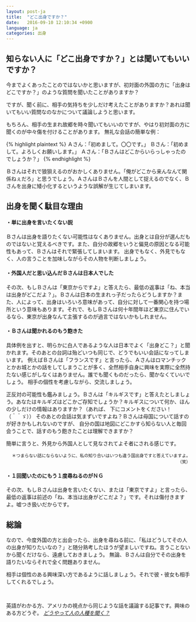 ```yaml
---
layout: post-ja
title:  "どこ出身ですか？"
date:   2016-09-10 12:10:34 +0900
language: ja
categories: 出身
---
```


## 知らない人に「どこ出身ですか？」とは聞いてもいいですか？

今までよくあったことのではないかと思いますが、初対面の外国の方に「出身はどこですか？」のような質問を聞いたことがありますか？

ですが、聞く前に、相手の気持ちを少しだけ考えたことがありますか？あれは聞いてもいい質問なのなかについて議論しようと思います。

もちろん、相手の生まれ故郷を時々聞いてもいいのですが、やはり初対面の方に聞くのが中々傷を付けることがあります。
無礼な会話の簡単な例：

{% highlight plaintext %}
Ａさん：「初めまして。〇〇です。」
Ｂさん：「初めまして。よろしくお願いします。」
Ａさん：「Ｂさんはどこからいらっしゃったのでしょうか？」
{% endhighlight %}

Ｂさんはそれで狼狽えるのがおかしくありません。「俺がどこから来んなんて関係ねぇだろ」と思うでしょう。ＡさんはＢさんを人間として捉えるのでなく、Ｂさんを出身に矮小化するというような誤解が生じてしまいます。

## 出身を聞く駄目な理由

#### ・単に出身を言いたくない説
Ｂさんは出身を語りたくない可能性はなくありません。出身とは自分が選んだものではないと覚えるべきです。また、自分の故郷をいうと偏見の原因となる可能性もあって、Ｂさんはそれで緊張してしまいます。
出身でもなく、外見でもなく、人の言うことを加味しながらその人物を判断しましょう。

#### ・外国人だと思い込んだＢさんは日本人でした

その次、もしＢさんは「東京からですよ」と答えたら、最低の返事は「ね、本当は出身がどこだよ？」。Ｂさんは日本の生まれっ子だったらどうしますか？また、人によって、出身はいろいろ意味があって、自分に対して一番関心を持つ場所という意味もあります。それで、もしＢさんは何十年間年ほど東京に住んでいるなら、東京が出身なんて主張するのが過言ではないかもしれません。

#### ・Ｂさんは聞かれるのもう飽きた

具体例を出すと、明らかに白人であるような人は日本でよく「出身どこ？」と聞かれます。そのあとの台詞は殆どいつも同じで、どうでもいい会話になってしまいます。
例えばＢさんは「フランスです」と言ったら、Ａさんはロマンチックとかお城とかの話をしてしまうことが多く、全然相手自身に興味を実際に全然持たない感じがしなくはありません。誰でも聞くものだったら、聞かなくていいでしょう。
相手の個性を考慮しながら、交流しましょう。

正反対の可能性も鑑みましょう。Ｂさんは「キルギスです」と答えたとしましょう。あなたはキルギズはどこかご存知でしょうか？キルギスについて何か、ほんの少しだけの情報はありますか？（あれば、 下にコメントをください！<span style="white-space: nowrap;">（＾＾ゞ）</span>）
そのあとの会話は気まずいですよね？Ｂさんは母国について話すのが好きかもしれないのですが、
自分の国は地図にどこかすら知らない人と毎回会うことで、話すのもう飽きたことは理解できますか？

簡単に言うと、外見から外国人として見なされてよそ者にされる感じです。

<div style="text-align: right; width: 100%">
<small>
＊つまらない話にならないように、私の知り合いはいつも違う国出身ですと答えていますよ。（笑）
</small>
</div>

#### ・１回聞いたのにもう１度尋ねるのがＮＧ

その次、もしＢさんは出身を言いたくない、または「東京ですよ」と言ったら、最低の返事は前述の「ね、本当は出身がどこだよ？」です。それは傷付きますよ。嘘つき扱いだからです。

## 総論

なので、今度外国の方と出会ったら、出身を尋ねる前に、「私はどうしてその人の出身が知りたいなの？」と随分熟考したほうが望ましいですね。言うことないから聞くだけなら、遠慮しておきましょう。
無論、Ｂさんは自分でその出身を語りたいならそれで全く問題ありません。

相手は個性のある興味深い方であるように話しましょう。それで彼・彼女も相手してくれるでしょう。

<br>

英語がわかる方、アメリカの視点から同じような話を議論する記事です。興味のある方どうぞ。
<i class="fa fa-arrow-right">
[どうやって人の人種を聞く？](http://jezebel.com/how-to-ask-someone-about-their-ethnicity-without-being-758679070)
